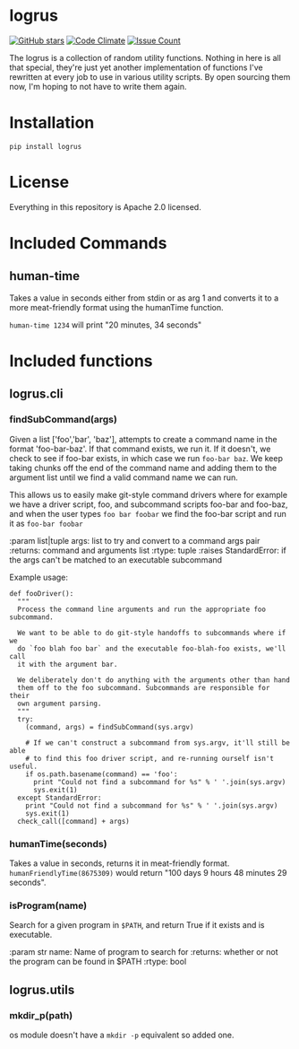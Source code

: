 # logrus

[![GitHub stars](https://img.shields.io/github/stars/unixorn/logrus.svg)](https://github.com/unixorn/logrus/stargazers)
[![Code Climate](https://codeclimate.com/github/unixorn/logrus/badges/gpa.svg)](https://codeclimate.com/github/unixorn/logrus)
[![Issue Count](https://codeclimate.com/github/unixorn/logrus/badges/issue_count.svg)](https://codeclimate.com/github/unixorn/logrus)


The logrus is a collection of random utility functions. Nothing in here
is all that special, they're just yet another implementation of functions
I've rewritten at every job to use in various utility scripts. By open
sourcing them now, I'm hoping to not have to write them again.

# Installation

`pip install logrus`

# License

Everything in this repository is Apache 2.0 licensed.

# Included Commands

## human-time

Takes a value in seconds either from stdin or as arg 1 and converts it to a more meat-friendly format using the humanTime function.

`human-time 1234` will print "20 minutes, 34 seconds"

# Included functions

## logrus.cli

### findSubCommand(args)

Given a list ['foo','bar', 'baz'], attempts to create a command name in the
format 'foo-bar-baz'. If that command exists, we run it. If it doesn't, we
check to see if foo-bar exists, in which case we run `foo-bar baz`. We keep
taking chunks off the end of the command name and adding them to the argument
list until we find a valid command name we can run.

This allows us to easily make git-style command drivers where for example we
have a driver script, foo, and subcommand scripts foo-bar and foo-baz, and when
the user types `foo bar foobar` we find the foo-bar script and run it as
`foo-bar foobar`

:param list|tuple args: list to try and convert to a command args pair
:returns: command and arguments list
:rtype: tuple
:raises StandardError: if the args can't be matched to an executable subcommand

Example usage:

```
def fooDriver():
  """
  Process the command line arguments and run the appropriate foo subcommand.

  We want to be able to do git-style handoffs to subcommands where if we
  do `foo blah foo bar` and the executable foo-blah-foo exists, we'll call
  it with the argument bar.

  We deliberately don't do anything with the arguments other than hand
  them off to the foo subcommand. Subcommands are responsible for their
  own argument parsing.
  """
  try:
    (command, args) = findSubCommand(sys.argv)

    # If we can't construct a subcommand from sys.argv, it'll still be able
    # to find this foo driver script, and re-running ourself isn't useful.
    if os.path.basename(command) == 'foo':
      print "Could not find a subcommand for %s" % ' '.join(sys.argv)
      sys.exit(1)
  except StandardError:
    print "Could not find a subcommand for %s" % ' '.join(sys.argv)
    sys.exit(1)
  check_call([command] + args)

```

### humanTime(seconds)

Takes a value in seconds, returns it in meat-friendly format. `humanFriendlyTime(8675309)` would return "100 days 9 hours 48 minutes 29 seconds".

### isProgram(name)

Search for a given program in `$PATH`, and return True if it exists and
is executable.

:param str name: Name of program to search for
:returns: whether or not the program can be found in $PATH
:rtype: bool

## logrus.utils

### mkdir_p(path)

os module doesn't have a `mkdir -p` equivalent so added one.
